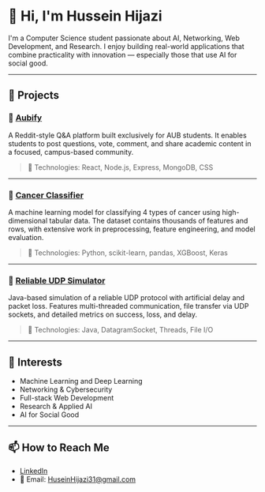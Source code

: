 # 👋 Hi, I'm Hussein Hijazi

I'm a Computer Science student passionate about AI, Networking, Web Development, and Research. I enjoy building real-world applications that combine practicality with innovation — especially those that use AI for social good.

---

## 🚀 Projects

### 🔗 [Aubify](https://github.com/HuseinHij/aubify)
A Reddit-style Q&A platform built exclusively for AUB students. It enables students to post questions, vote, comment, and share academic content in a focused, campus-based community.

> 🧪 Technologies: React, Node.js, Express, MongoDB, CSS

---

### 🔗 [Cancer Classifier](https://github.com/HuseinHij/cancer-classifier)
A machine learning model for classifying 4 types of cancer using high-dimensional tabular data. The dataset contains thousands of features and rows, with extensive work in preprocessing, feature engineering, and model evaluation.

> 🧪 Technologies: Python, scikit-learn, pandas, XGBoost, Keras

---

### 🔗 [Reliable UDP Simulator](https://github.com/HuseinHij/rudp-network-simulator)
Java-based simulation of a reliable UDP protocol with artificial delay and packet loss. Features multi-threaded communication, file transfer via UDP sockets, and detailed metrics on success, loss, and delay.

> 🧪 Technologies: Java, DatagramSocket, Threads, File I/O

---

## 🌱 Interests

- Machine Learning and Deep Learning  
- Networking & Cybersecurity  
- Full-stack Web Development  
- Research & Applied AI  
- AI for Social Good

---

## 📫 How to Reach Me

- [LinkedIn](https://www.linkedin.com/in/hussein-hijazi-601900290)
- 📧 Email: HuseinHijazi31@gmail.com
